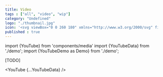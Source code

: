 ```yaml
---
title: Video
tags : ["all", "video", "wip"]
category: "Undefined"
logo: "./thumbnail.jpg"
icon: '<svg viewBox="0 0 260 180" xmlns="http://www.w3.org/2000/svg" fill="none"><rect width="260" height="180" fill="var(--color-bg)"></rect><rect x="35" y="33" width="190" height="114" fill="var(--color-contrast-high)"></rect><rect x="52" y="127" width="156" height="6" fill="var(--color-contrast-medium)"></rect><rect x="52" y="127" width="78" height="6" fill="var(--color-primary)"></rect><path d="M144 83L117 99L117 67L144 83Z" fill="var(--color-bg)"></path></svg>'
published : true
---
```

import {YouTube} from 'components/media'
import {YouTubeData} from './demo';
import {YouTubeDemo as Demo} from './demo';


[TODO]

<YouTube {...YouTubeData} />

<Demo />
